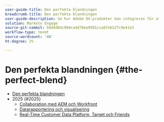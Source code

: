 ```yaml
---
user-guide-title: Den perfekta blandningen
breadcrumb-title: Den perfekta blandningen
user-guide-description: Se hur Adobe DX-produkter kan integreras för att effektivisera arbetsflöden, öka effektiviteten och leverera smartare affärsresultat med live-demonstrationer och frågor och svar.
solution: Marketo Engage
source-git-commit: bbd4d84c984ca4d78ee9501cca67eb127c9e41e3
workflow-type: tm+mt
source-wordcount: '48'
ht-degree: 2%

---
```



# Den perfekta blandningen {#the-perfect-blend}

+ [Den perfekta blandningen](overview.md)
+ 2025 {#2025}
   + [Collaboration med AEM och Workfront](2025/aem-and-workfront.md)
   + [Datarapportering och visualisering](2025/data-reporting-and-visualization.md)
   + [Real-Time Customer Data Platform, Target och Friends](2025/rtcdp-target.md)
